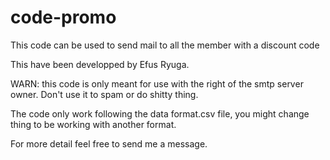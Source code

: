 # code-promo
This code can be used to send mail to all the member with a discount code


This have been developped by Efus Ryuga.

WARN: this code is only meant for use with the right of the smtp server owner.
Don't use it to spam or do shitty thing.

The code only work following the data format.csv file, you might change thing to be working with
another format.


For more detail feel free to send me a message.
